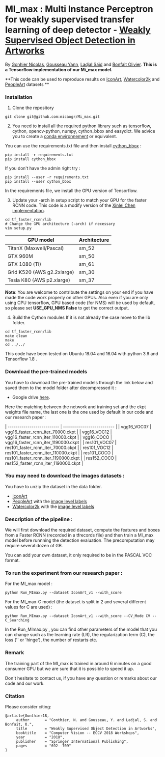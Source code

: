 # MI_max : Multi Instance Perceptron for weakly supervised transfer learning of deep detector - [Weakly Supervised Object Detection in Artworks](https://arxiv.org/abs/1810.02569)

By [Gonhier Nicolas](https://perso.telecom-paristech.fr/gonthier/), [Gousseau Yann](https://perso.telecom-paristech.fr/gousseau/), [Ladjal Saïd](https://perso.telecom-paristech.fr/ladjal/) and [Bonfait Olivier](http://tristan.u-bourgogne.fr/CGC/chercheurs/Bonfait/Olivier_Bonfait.html).
**This is a Tensorflow implementation of our Mi_max model.**

**This code can be used to reproduce results on [IconArt](https://wsoda.telecom-paristech.fr/downloads/dataset/), [Watercolor2k](https://github.com/naoto0804/cross-domain-detection) and [PeopleArt](https://github.com/BathVisArtData/PeopleArt) datasets **


### Installation
1. Clone the repository
  ```Shell
  git clone git@github.com:nicaogr/Mi_max.git
  ```

2. You need to install all the required python library such as tensorflow, cython, opencv-python, numpy, cython_bbox and easydict. We advice you to create a [conda environnement](https://docs.conda.io/projects/conda/en/latest/user-guide/tasks/manage-environments.html) or equivalent.

You can use the requirements.txt file and then install [cython_bbox](https://pypi.org/project/cython-bbox/) :
  ```Shell
  pip install -r requirements.txt
  pip install cython_bbox
  ```
If you don't have the admin right try :
  ```Shell
  pip install --user -r requirements.txt
  pip install --user cython_bbox
  ```
In the requirements file, we install the GPU version of Tensorflow.
  
3. Update your -arch in setup script to match your GPU for the faster RCNN code. This code is a modify version of the [Xinlei Chen](https://github.com/endernewton) [implementation](https://github.com/endernewton/tf-faster-rcnn).
  ```Shell
  cd tf_faster_rcnn/lib
  # Change the GPU architecture (-arch) if necessary
  vim setup.py
  ```

  | GPU model  | Architecture |
  | ------------- | ------------- |
  | TitanX (Maxwell/Pascal) | sm_52 |
  | GTX 960M | sm_50 |
  | GTX 1080 (Ti) | sm_61 |
  | Grid K520 (AWS g2.2xlarge) | sm_30 |
  | Tesla K80 (AWS p2.xlarge) | sm_37 |

  **Note**: You are welcome to contribute the settings on your end if you have made the code work properly on other GPUs. Also even if you are only using CPU tensorflow, GPU based code (for NMS) will be used by default, so please set **USE_GPU_NMS False** to get the correct output.

4. Build the Cython modules
If it is not already the case move to the lib folder.
  ```Shell
  cd tf_faster_rcnn/lib 
  make clean
  make
  cd ../../
  ```

This code have been tested on Ubuntu 18.04 and 16.04 with python 3.6 and Tensorflow 1.8 .

### Download the pre-trained models
You have to download the pre-trained models through the link below and saved them to the model folder after decompressed it :
  - Google drive [here](https://drive.google.com/open?id=0B1_fAEgxdnvJSmF3YUlZcHFqWTQ).
  
Here the matching between the network and training set and the ckpt weights file name, the last one is the one used by default in our code and our research paper : 

  | -------------------------- | -------------------------- |
  |   vgg16_VOC07  |  vgg16_faster_rcnn_iter_70000.ckpt  | 
  |   vgg16_VOC12  |  vgg16_faster_rcnn_iter_110000.ckpt  | 
  |   vgg16_COCO  |  vgg16_faster_rcnn_iter_1190000.ckpt  | 
  |   res101_VOC07  | res101_faster_rcnn_iter_70000.ckpt  | 
  |   res101_VOC12  |  res101_faster_rcnn_iter_110000.ckpt  | 
  |   res101_COCO  |  res101_faster_rcnn_iter_1190000.ckpt  | 
  |   res152_COCO  |  res152_faster_rcnn_iter_1190000.ckpt | 

### You may need to download the images datasets :  

You have to unzip the dataset in the data folder.

 - [IconArt](https://wsoda.telecom-paristech.fr/downloads/dataset/IconArt_v1.zip)
 - [PeopleArt](https://codeload.github.com/BathVisArtData/PeopleArt/zip/master) with the [image level labels](https://wsoda.telecom-paristech.fr/downloads/dataset/PeopleArt.csv)
 - [Watercolor2k](http://www.hal.t.u-tokyo.ac.jp/~inoue/projects/cross_domain_detection/datasets/watercolor.zip)  with the [image level labels](https://wsoda.telecom-paristech.fr/downloads/dataset/watercolor.csv)

### Description of the pipeline :

We will first download the required dataset, compute the features and boxes from a Faster RCNN (recorded in a tfrecords file) and then train a MI_max model before runnning the detection evaluation. The precomputation may require several dozen of GB.

You can add your own dataset, it only required to be in the PASCAL VOC format.

### To run the experiment from our research paper :
For the MI_max model :
  ```Shell
  python Run_MImax.py --dataset IconArt_v1 --with_score
  ```

For the MI_max-C model (the dataset is split in 2 and several different values for C are used) : 
  ```Shell
  python Run_MImax.py --dataset IconArt_v1 --with_score --CV_Mode CV --C_Searching
  ```

In the Run_MImax.py , you can find other parameters of the model that you can change such as the learning rate (LR), the regularization term (C), the loss ('' or 'hinge'), the number of restarts etc.

### Remark

The training part of the MI_max is trained in around 6 minutes on a good consumer GPU but we are sure that it is possible to speed it up.

Don't hesitate to contact us, if you have any question or remarks about our code and our work.

### Citation
Please consider citing:

    @article{Gonthier18,
         author       = "Gonthier, N. and Gousseau, Y. and Ladjal, S. and Bonfait, O.",
         title        = "Weakly Supervised Object Detection in Artworks",
         booktitle    = "Computer Vision -- ECCV 2018 Workshops",
         year         = "2018",
         publisher    = "Springer International Publishing",
         pages        = "692--709"
    }
